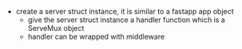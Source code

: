 - create a server struct instance, it is similar to a fastapp app object
    - give the server struct instance a handler function which is a ServeMux object
    - handler can be wrapped with middleware